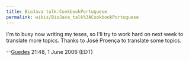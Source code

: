 ```yaml
---
title: BioJava talk:CookbookPortuguese
permalink: wikis/BioJava_talk%3ACookbookPortuguese
---
```


I'm to busy now writing my teses, so I'll try to work hard on next week
to translate more topics. Thanks to José Proença to translate some
topics.

--[Guedes](User:Guedes "wikilink") 21:48, 1 June 2006 (EDT)
